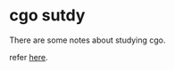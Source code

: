 # cgo sutdy

There are some notes about studying cgo.

refer [here](https://books.studygolang.com/advanced-go-programming-book/ch2-cgo/readme.html).
